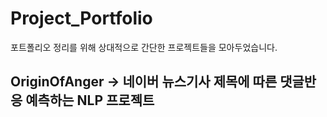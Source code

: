 # Project_Portfolio
포트폴리오 정리를 위해 상대적으로 간단한 프로젝트들을 모아두었습니다.
## OriginOfAnger -> 네이버 뉴스기사 제목에 따른 댓글반응 예측하는 NLP 프로젝트
